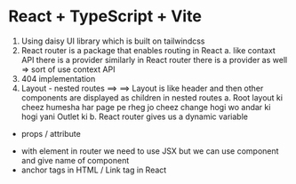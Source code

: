 # React + TypeScript + Vite

1. Using daisy UI library which is built on tailwindcss
2. React router is a package that enables routing in React
a. like contaxt API there is a provider similarly in React router there is a provider as well => sort of use context API
3. 404 implementation
4. Layout - nested routes ==> <Outlet> ==> Layout is like header and then other components are displayed as children in nested routes
a. Root layout ki cheez humesha har page pe rheg jo cheez change hogi wo andar ki hogi yani Outlet ki
b. React router gives us a dynamic variable

- props / attribute

* with element in router we need to use JSX but we can use component and give name of component
* anchor tags in HTML / Link tag in React